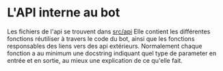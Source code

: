 # L'API interne au bot
Les fichiers de l'api se trouvent dans [src/api](../src/api)
Elle contient les différentes fonctions réutiliser à travers le code du bot, ainsi que les fonctions responsables des liens vers des api extérieurs.
Normalement chaque fonction a au minimum une docstring indiquant quel type de parameter en entrée et en sortie, au mieux une explication de ce qu'elle fait.
